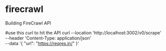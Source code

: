 # firecrawl
Building FireCrawl API 

#use this curl to hit the API
curl --location 'http://localhost:3002/v0/scrape' \
--header 'Content-Type: application/json' \
--data '{
      "url": "https://reqres.in/"
    }'
